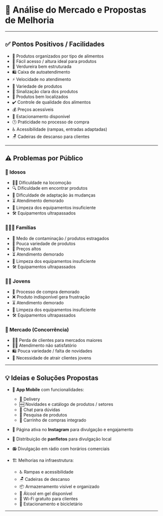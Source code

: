 # 🛒 Análise do Mercado e Propostas de Melhoria

---

## ✅ Pontos Positivos / Facilidades

- 🥦 Produtos organizados por tipo de alimentos  
- 📏 Fácil acesso / altura ideal para produtos  
- 🍅 Verdureira bem estruturada  
- 🛍️ Caixa de autoatendimento  
- ⚡ Velocidade no atendimento  
- 🎨 Variedade de produtos  
- 🔖 Sinalização clara dos produtos  
- 📌 Produtos bem localizados  
- ✔️ Controle de qualidade dos alimentos  
- 💰 Preços acessíveis  
- 🚗 Estacionamento disponível  
- 🕒 Praticidade no processo de compra  
- ♿ Acessibilidade (rampas, entradas adaptadas)  
- 🪑 Cadeiras de descanso para clientes  

---

## ⚠️ Problemas por Público

### 👵 Idosos  
- 🚶‍♂️ Dificuldade na locomoção  
- 🔍 Dificuldade em encontrar produtos  
- 🔄 Dificuldade de adaptação às mudanças  
- ⏳ Atendimento demorado  
- 🧽 Limpeza dos equipamentos insuficiente  
- 🛠️ Equipamentos ultrapassados  

### 👨‍👩‍👧 Famílias  
- 🤒 Medo de contaminação / produtos estragados  
- 🛒 Pouca variedade de produtos  
- 💸 Preços altos  
- ⏳ Atendimento demorado  
- 🧽 Limpeza dos equipamentos insuficiente  
- 🛠️ Equipamentos ultrapassados  

### 🧑‍🎓 Jovens  
- 🐢 Processo de compra demorado  
- ❌ Produto indisponível gera frustração  
- ⏳ Atendimento demorado  
- 🧽 Limpeza dos equipamentos insuficiente  
- 🛠️ Equipamentos ultrapassados  

### 🏪 Mercado (Concorrência)  
- 🚶‍♂️ Perda de clientes para mercados maiores  
- 👩‍💼 Atendimento não satisfatório  
- 🛍️ Pouca variedade / falta de novidades  
- 🎯 Necessidade de atrair clientes jovens  

---

## 💡 Ideias e Soluções Propostas

- 📱 **App Mobile** com funcionalidades:  
  - 🚚 Delivery  
  - 🆕 Novidades e catálogo de produtos / setores  
  - 💬 Chat para dúvidas  
  - 🔎 Pesquisa de produtos  
  - 🛒 Carrinho de compras integrado  

- 📸 Página ativa no **Instagram** para divulgação e engajamento  

- 📄 Distribuição de **panfletos** para divulgação local  

- 📻 Divulgação em rádio com horários comerciais  

- 🏗️ Melhorias na infraestrutura:  
  - ♿ Rampas e acessibilidade  
  - 🪑 Cadeiras de descanso  
  - 📦 Armazenamento visível e organizado  
  - 🧴 Álcool em gel disponível  
  - 📶 Wi-Fi gratuito para clientes  
  - 🚗 Estacionamento e bicicletário  

---

